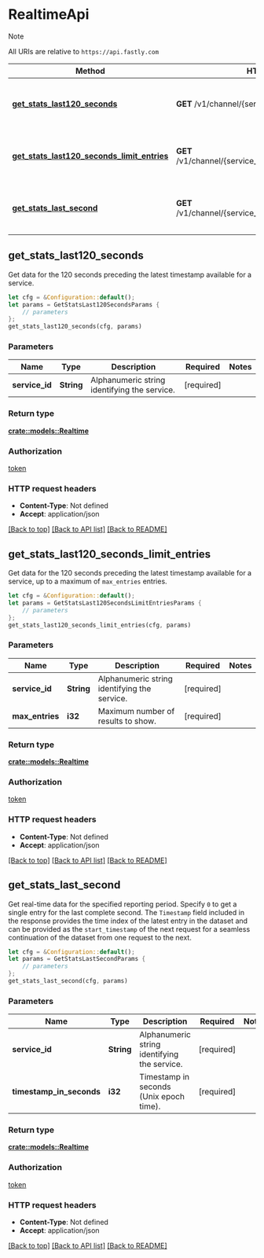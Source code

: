 # RealtimeApi

> [!NOTE]
> All URIs are relative to `https://api.fastly.com`

Method | HTTP request | Description
------ | ------------ | -----------
[**get_stats_last120_seconds**](RealtimeApi.md#get_stats_last120_seconds) | **GET** /v1/channel/{service_id}/ts/h | Get real-time data for the last 120 seconds
[**get_stats_last120_seconds_limit_entries**](RealtimeApi.md#get_stats_last120_seconds_limit_entries) | **GET** /v1/channel/{service_id}/ts/h/limit/{max_entries} | Get a limited number of real-time data entries
[**get_stats_last_second**](RealtimeApi.md#get_stats_last_second) | **GET** /v1/channel/{service_id}/ts/{timestamp_in_seconds} | Get real-time data from specified time



## get_stats_last120_seconds

Get data for the 120 seconds preceding the latest timestamp available for a service.

```rust
let cfg = &Configuration::default();
let params = GetStatsLast120SecondsParams {
    // parameters
};
get_stats_last120_seconds(cfg, params)
```

### Parameters


Name | Type | Description  | Required | Notes
------------- | ------------- | ------------- | ------------- | -------------
**service_id** | **String** | Alphanumeric string identifying the service. | [required] |

### Return type

[**crate::models::Realtime**](Realtime.md)

### Authorization

[token](../README.md#token)

### HTTP request headers

- **Content-Type**: Not defined
- **Accept**: application/json

[[Back to top]](#) [[Back to API list]](../README.md#documentation-for-api-endpoints) [[Back to README]](../README.md)


## get_stats_last120_seconds_limit_entries

Get data for the 120 seconds preceding the latest timestamp available for a service, up to a maximum of `max_entries` entries.

```rust
let cfg = &Configuration::default();
let params = GetStatsLast120SecondsLimitEntriesParams {
    // parameters
};
get_stats_last120_seconds_limit_entries(cfg, params)
```

### Parameters


Name | Type | Description  | Required | Notes
------------- | ------------- | ------------- | ------------- | -------------
**service_id** | **String** | Alphanumeric string identifying the service. | [required] |
**max_entries** | **i32** | Maximum number of results to show. | [required] |

### Return type

[**crate::models::Realtime**](Realtime.md)

### Authorization

[token](../README.md#token)

### HTTP request headers

- **Content-Type**: Not defined
- **Accept**: application/json

[[Back to top]](#) [[Back to API list]](../README.md#documentation-for-api-endpoints) [[Back to README]](../README.md)


## get_stats_last_second

Get real-time data for the specified reporting period. Specify `0` to get a single entry for the last complete second. The `Timestamp` field included in the response provides the time index of the latest entry in the dataset and can be provided as the `start_timestamp` of the next request for a seamless continuation of the dataset from one request to the next.

```rust
let cfg = &Configuration::default();
let params = GetStatsLastSecondParams {
    // parameters
};
get_stats_last_second(cfg, params)
```

### Parameters


Name | Type | Description  | Required | Notes
------------- | ------------- | ------------- | ------------- | -------------
**service_id** | **String** | Alphanumeric string identifying the service. | [required] |
**timestamp_in_seconds** | **i32** | Timestamp in seconds (Unix epoch time). | [required] |

### Return type

[**crate::models::Realtime**](Realtime.md)

### Authorization

[token](../README.md#token)

### HTTP request headers

- **Content-Type**: Not defined
- **Accept**: application/json

[[Back to top]](#) [[Back to API list]](../README.md#documentation-for-api-endpoints) [[Back to README]](../README.md)

